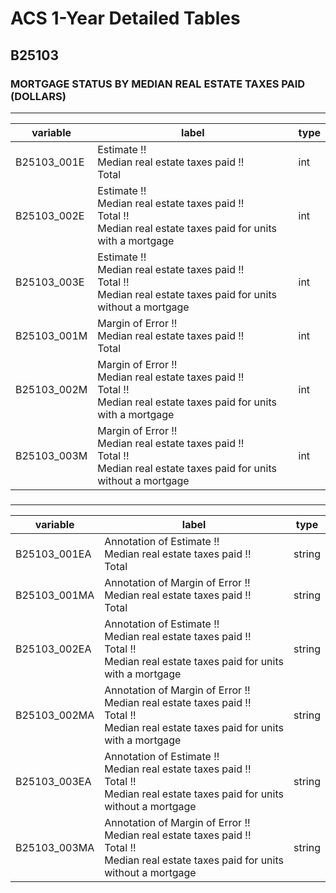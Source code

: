 # ACS 1-Year Detailed Tables

## B25103

### MORTGAGE STATUS BY MEDIAN REAL ESTATE TAXES PAID (DOLLARS)

___

| variable | label | type |
| ----- | ----- | ----- |
| B25103_001E | Estimate !!<br>Median real estate taxes paid !!<br>Total | int |
| B25103_002E | Estimate !!<br>Median real estate taxes paid !!<br>Total !!<br>Median real estate taxes paid for units with a mortgage | int |
| B25103_003E | Estimate !!<br>Median real estate taxes paid !!<br>Total !!<br>Median real estate taxes paid for units without a mortgage | int |
| B25103_001M | Margin of Error !!<br>Median real estate taxes paid !!<br>Total | int |
| B25103_002M | Margin of Error !!<br>Median real estate taxes paid !!<br>Total !!<br>Median real estate taxes paid for units with a mortgage | int |
| B25103_003M | Margin of Error !!<br>Median real estate taxes paid !!<br>Total !!<br>Median real estate taxes paid for units without a mortgage | int |
### 

___

| variable | label | type |
| ----- | ----- | ----- |
| B25103_001EA | Annotation of Estimate !!<br>Median real estate taxes paid !!<br>Total | string |
| B25103_001MA | Annotation of Margin of Error !!<br>Median real estate taxes paid !!<br>Total | string |
| B25103_002EA | Annotation of Estimate !!<br>Median real estate taxes paid !!<br>Total !!<br>Median real estate taxes paid for units with a mortgage | string |
| B25103_002MA | Annotation of Margin of Error !!<br>Median real estate taxes paid !!<br>Total !!<br>Median real estate taxes paid for units with a mortgage | string |
| B25103_003EA | Annotation of Estimate !!<br>Median real estate taxes paid !!<br>Total !!<br>Median real estate taxes paid for units without a mortgage | string |
| B25103_003MA | Annotation of Margin of Error !!<br>Median real estate taxes paid !!<br>Total !!<br>Median real estate taxes paid for units without a mortgage | string |

